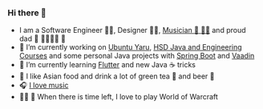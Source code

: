 ### Hi there 👋

- I am a Software Engineer :man_technologist:, Designer :man_artist:, [Musician :guitar: :singer:](https://deafdive.bandcamp.com/releases) and proud dad :sparkling_heart: :family_man_woman_girl_girl: :unicorn:
- 🔭 I’m currently working on [Ubuntu Yaru](https://github.com/ubuntu/yaru), [HSD Java and Engineering Courses](https://github.com/hs-duesseldorf) and some personal Java projects with [Spring Boot](https://spring.io/projects/spring-boot) and [Vaadin](https://vaadin.com/)
- 🌱 I’m currently learning [Flutter](https://flutter.dev) and new Java :coffee: tricks
- :ramen: I like Asian food and drink a lot of green tea :tea: and beer :beer:
- :headphones: [I love music](https://open.spotify.com/user/frederik-f?si=084df532fe2c4b05)
- :elf_man: :elf: When there is time left, I love to play World of Warcraft
